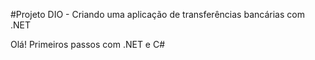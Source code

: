 
#Projeto DIO - Criando uma aplicação de transferências bancárias com .NET

Olá! Primeiros passos com .NET e C#